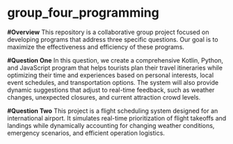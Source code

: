 # group_four_programming
**#Overview**
This repository is a collaborative group project focused on developing programs that address three specific questions. Our goal is to maximize the effectiveness and efficiency of these programs.

**#Question One**
In this question, we create a comprehensive Kotlin, Python, and JavaScript program that helps tourists plan their travel itineraries while optimizing their time and experiences based on personal interests, local event schedules, and transportation options. The system will also provide dynamic suggestions that adjust to real-time feedback, such as weather changes, unexpected closures, and current attraction crowd levels.

**#Question Two**
This project is a flight scheduling system designed for an international airport. It simulates real-time prioritization of flight takeoffs and landings while dynamically accounting for changing weather conditions, emergency scenarios, and efficient operation logistics.
